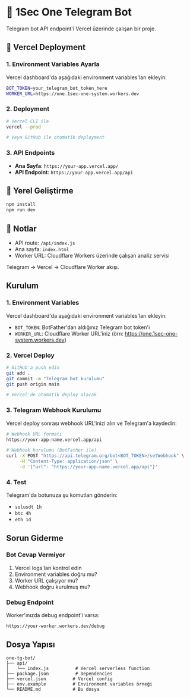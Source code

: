 # 🤖 1Sec One Telegram Bot

Telegram bot API endpoint'i Vercel üzerinde çalışan bir proje.

## 🚀 Vercel Deployment

### 1. Environment Variables Ayarla
Vercel dashboard'da aşağıdaki environment variables'ları ekleyin:

```bash
BOT_TOKEN=your_telegram_bot_token_here
WORKER_URL=https://one.1sec-one-system.workers.dev
```

### 2. Deployment
```bash
# Vercel CLI ile
vercel --prod

# Veya GitHub ile otomatik deployment
```

### 3. API Endpoints
- **Ana Sayfa**: `https://your-app.vercel.app/`
- **API Endpoint**: `https://your-app.vercel.app/api`

## 🔧 Yerel Geliştirme

```bash
npm install
npm run dev
```

## 📝 Notlar
- API route: `/api/index.js`
- Ana sayfa: `index.html`
- Worker URL: Cloudflare Workers üzerinde çalışan analiz servisi

Telegram → Vercel → Cloudflare Worker akışı.

## Kurulum

### 1. Environment Variables
Vercel dashboard'da aşağıdaki environment variables'ları ekleyin:

- `BOT_TOKEN`: BotFather'dan aldığınız Telegram bot token'ı
- `WORKER_URL`: Cloudflare Worker URL'iniz (örn: https://one.1sec-one-system.workers.dev)

### 2. Vercel Deploy
```bash
# GitHub'a push edin
git add .
git commit -m "Telegram bot kurulumu"
git push origin main

# Vercel'de otomatik deploy olacak
```

### 3. Telegram Webhook Kurulumu
Vercel deploy sonrası webhook URL'inizi alın ve Telegram'a kaydedin:

```bash
# Webhook URL formatı
https://your-app-name.vercel.app/api

# Webhook kurulumu (BotFather ile)
curl -X POST "https://api.telegram.org/bot<BOT_TOKEN>/setWebhook" \
     -H "Content-Type: application/json" \
     -d '{"url": "https://your-app-name.vercel.app/api"}'
```

### 4. Test
Telegram'da botunuza şu komutları gönderin:
- `solusdt 1h`
- `btc 4h`
- `eth 1d`

## Sorun Giderme

### Bot Cevap Vermiyor
1. Vercel logs'ları kontrol edin
2. Environment variables doğru mu?
3. Worker URL çalışıyor mu?
4. Webhook doğru kurulmuş mu?

### Debug Endpoint
Worker'ınızda debug endpoint'i varsa:
```
https://your-worker.workers.dev/debug
```

## Dosya Yapısı
```
one-tg-bot/
├── api/
│   └── index.js          # Vercel serverless function
├── package.json          # Dependencies
├── vercel.json          # Vercel config
├── env.example          # Environment variables örneği
└── README.md            # Bu dosya
```